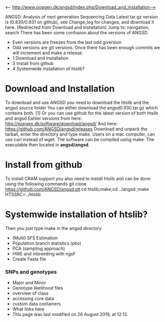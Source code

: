 <-- http://www.popgen.dk/angsd/index.php/Download_and_installation-->

ANGSD: Analysis of next generation Sequencing Data
Latest tar.gz version is (0.930/0.931 on github), see Change_log for changes, and download it  here.
(Redirected from Download and installation)
Jump to: navigation, search
There has been some confusion about the versions of ANGSD.
* Even versions are freezes from the last odd giversion
* Odd versions are git versions. Once there has been enough commits we will increment and make a release.
* 1 Download and Installation
* 3 Install from github
* 4 Systemwide installation of htslib?
# Download and Installation
To download and use ANGSD you need to download the htslib and the angsd source folder
You can either download the angsd0.930.tar.gz which contains both. [1]
Or you can use github for the latest version of both htslib and angsd
Earlier versions from here: http://popgen.dk/software/download/angsd/ And here: https://github.com/ANGSD/angsd/releases
Download and unpack the tarball, enter the directory and type make. Users on a mac computer, can use curl instead of wget.
The software can be compiled using make.
The executable then located in **angsd/angsd**.
# Install from github
To install CRAM support you also need to install htslib and can be done using the following commands
git clone https://github.com/ANGSD/angsd.git 
cd htslib;make;cd ../angsd ;make HTSSRC=../htslib
# Systemwide installation of htslib?
Then you just type make in the angsd directory
* (Multi) SFS Estimation
* Population branch statistics (pbs)
* PCA (sampling approach)
* HWE and inbreeding with ngsF
* Create Fasta file
### SNPs and genotypes
* Major and Minor
* Genotype likelihood files
* overview of class
* accessing core data
* custom data containers
* What links here
* This page was last modified on 26 August 2019, at 12:12.